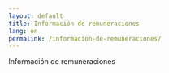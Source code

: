 ```yaml
---
layout: default
title: Información de remuneraciones
lang: en
permalink: /informacion-de-remuneraciones/
---
```


Información de remuneraciones